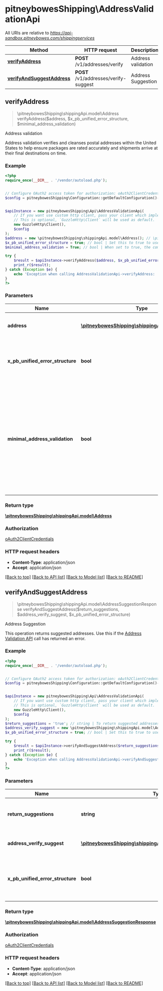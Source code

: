 # pitneybowesShipping\AddressValidationApi

All URIs are relative to *https://api-sandbox.pitneybowes.com/shippingservices*

Method | HTTP request | Description
------------- | ------------- | -------------
[**verifyAddress**](AddressValidationApi.md#verifyAddress) | **POST** /v1/addresses/verify | Address validation
[**verifyAndSuggestAddress**](AddressValidationApi.md#verifyAndSuggestAddress) | **POST** /v1/addresses/verify-suggest | Address Suggestion



## verifyAddress

> \pitneybowesShipping\shippingApi.model\Address verifyAddress($address, $x_pb_unified_error_structure, $minimal_address_validation)

Address validation

Address validation verifies and cleanses postal addresses within the United States to help ensure packages are rated accurately and shipments arrive at their final destinations on time.

### Example

```php
<?php
require_once(__DIR__ . '/vendor/autoload.php');


// Configure OAuth2 access token for authorization: oAuth2ClientCredentials
$config = pitneybowesShipping\Configuration::getDefaultConfiguration()->setAccessToken('YOUR_ACCESS_TOKEN');


$apiInstance = new pitneybowesShipping\Api\AddressValidationApi(
    // If you want use custom http client, pass your client which implements `GuzzleHttp\ClientInterface`.
    // This is optional, `GuzzleHttp\Client` will be used as default.
    new GuzzleHttp\Client(),
    $config
);
$address = new \pitneybowesShipping\shippingApi.model\Address(); // \pitneybowesShipping\shippingApi.model\Address | Address object that needs to be validated.
$x_pb_unified_error_structure = true; // bool | Set this to true to use the standard [error object](https://shipping.pitneybowes.com/reference/error-object.html#standard-error-object) if an error occurs.
$minimal_address_validation = True; // bool | When set to true, the complete address (delivery line and last line) is validated but only the last line (city, state, and postal code) would be changed by the validation check.

try {
    $result = $apiInstance->verifyAddress($address, $x_pb_unified_error_structure, $minimal_address_validation);
    print_r($result);
} catch (Exception $e) {
    echo 'Exception when calling AddressValidationApi->verifyAddress: ', $e->getMessage(), PHP_EOL;
}
?>
```

### Parameters


Name | Type | Description  | Notes
------------- | ------------- | ------------- | -------------
 **address** | [**\pitneybowesShipping\shippingApi.model\Address**](../Model/Address.md)| Address object that needs to be validated. |
 **x_pb_unified_error_structure** | **bool**| Set this to true to use the standard [error object](https://shipping.pitneybowes.com/reference/error-object.html#standard-error-object) if an error occurs. | [optional] [default to true]
 **minimal_address_validation** | **bool**| When set to true, the complete address (delivery line and last line) is validated but only the last line (city, state, and postal code) would be changed by the validation check. | [optional]

### Return type

[**\pitneybowesShipping\shippingApi.model\Address**](../Model/Address.md)

### Authorization

[oAuth2ClientCredentials](../../README.md#oAuth2ClientCredentials)

### HTTP request headers

- **Content-Type**: application/json
- **Accept**: application/json

[[Back to top]](#) [[Back to API list]](../../README.md#documentation-for-api-endpoints)
[[Back to Model list]](../../README.md#documentation-for-models)
[[Back to README]](../../README.md)


## verifyAndSuggestAddress

> \pitneybowesShipping\shippingApi.model\AddressSuggestionResponse verifyAndSuggestAddress($return_suggestions, $address_verify_suggest, $x_pb_unified_error_structure)

Address Suggestion

This operation returns suggested addresses. Use this if the [Address Validation API](https://shipping.pitneybowes.com/api/post-address-verify.html) call has returned an error.

### Example

```php
<?php
require_once(__DIR__ . '/vendor/autoload.php');


// Configure OAuth2 access token for authorization: oAuth2ClientCredentials
$config = pitneybowesShipping\Configuration::getDefaultConfiguration()->setAccessToken('YOUR_ACCESS_TOKEN');


$apiInstance = new pitneybowesShipping\Api\AddressValidationApi(
    // If you want use custom http client, pass your client which implements `GuzzleHttp\ClientInterface`.
    // This is optional, `GuzzleHttp\Client` will be used as default.
    new GuzzleHttp\Client(),
    $config
);
$return_suggestions = 'true'; // string | To return suggested addresses, set this to true.
$address_verify_suggest = new \pitneybowesShipping\shippingApi.model\AddressVerifySuggest(); // \pitneybowesShipping\shippingApi.model\AddressVerifySuggest | Address object that needs to be validated.
$x_pb_unified_error_structure = true; // bool | Set this to true to use the standard [error object](https://shipping.pitneybowes.com/reference/error-object.html#standard-error-object) if an error occurs.

try {
    $result = $apiInstance->verifyAndSuggestAddress($return_suggestions, $address_verify_suggest, $x_pb_unified_error_structure);
    print_r($result);
} catch (Exception $e) {
    echo 'Exception when calling AddressValidationApi->verifyAndSuggestAddress: ', $e->getMessage(), PHP_EOL;
}
?>
```

### Parameters


Name | Type | Description  | Notes
------------- | ------------- | ------------- | -------------
 **return_suggestions** | **string**| To return suggested addresses, set this to true. | [default to &#39;true&#39;]
 **address_verify_suggest** | [**\pitneybowesShipping\shippingApi.model\AddressVerifySuggest**](../Model/AddressVerifySuggest.md)| Address object that needs to be validated. |
 **x_pb_unified_error_structure** | **bool**| Set this to true to use the standard [error object](https://shipping.pitneybowes.com/reference/error-object.html#standard-error-object) if an error occurs. | [optional] [default to true]

### Return type

[**\pitneybowesShipping\shippingApi.model\AddressSuggestionResponse**](../Model/AddressSuggestionResponse.md)

### Authorization

[oAuth2ClientCredentials](../../README.md#oAuth2ClientCredentials)

### HTTP request headers

- **Content-Type**: application/json
- **Accept**: application/json

[[Back to top]](#) [[Back to API list]](../../README.md#documentation-for-api-endpoints)
[[Back to Model list]](../../README.md#documentation-for-models)
[[Back to README]](../../README.md)


